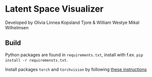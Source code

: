 # Latent Space Visualizer

Developed by Olivia Linnea Kopsland Tjore & William Westye Mikal Wilhelmsen


## Build

Python packages are found in `requirements.txt`, install with f.ex. `pip
install -r requiremensts.txt`.

Install packages `torch` and `torchvision` by following
[these instructions](https://pytorch.org/get-started/locally/)

